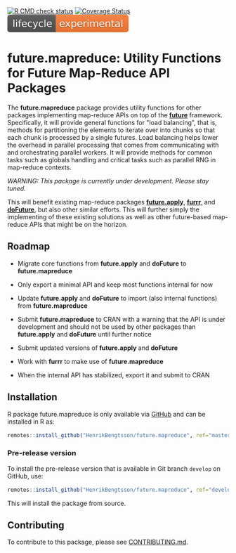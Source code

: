 

<div id="badges"><!-- pkgdown markup -->
 <a href="https://github.com/HenrikBengtsson/future.mapreduce/actions?query=workflow%3AR-CMD-check"><img border="0" src="https://github.com/HenrikBengtsson/future.mapreduce/actions/workflows/R-CMD-check.yaml/badge.svg?branch=develop" alt="R CMD check status"/></a>     <a href="https://app.codecov.io/gh/HenrikBengtsson/future.mapreduce"><img border="0" src="https://codecov.io/gh/HenrikBengtsson/future.mapreduce/branch/develop/graph/badge.svg" alt="Coverage Status"/></a> <a href="https://lifecycle.r-lib.org/articles/stages.html"><img border="0" src="man/figures/lifecycle-experimental-orange.svg" alt="Life cycle: experimental"/></a>
</div>

# future.mapreduce: Utility Functions for Future Map-Reduce API Packages 

The **future.mapreduce** package provides utility functions for other packages implementing map-reduce APIs on top of the **[future]** framework.  Specifically, it will provide general functions for "load balancing", that is, methods for partitioning the elements to iterate over into chunks so that each chunk is processed by a single futures.  Load balancing helps lower the overhead in parallel processing that comes from communicating with and orchestrating parallel workers.  It will provide methods for common tasks such as globals handling and critical tasks such as parallel RNG in map-reduce contexts.

_WARNING: This package is currently under development.  Please stay tuned._

This will benefit existing map-reduce packages **[future.apply]**, **[furrr]**, and **[doFuture]**, but also other similar efforts.  This will further simply the implementing of these existing solutions as well as other future-based map-reduce APIs that might be on the horizon.


## Roadmap

 * Migrate core functions from **future.apply** and **doFuture** to **future.mapreduce**

 * Only export a minimal API and keep most functions internal for now

 * Update **future.apply** and **doFuture** to import (also internal functions) from **future.mapreduce**

 * Submit **future.mapreduce** to CRAN with a warning that the API is under development and should not be used by other packages than **future.apply** and **doFuture** until further notice

 * Submit updated versions of **future.apply** and **doFuture**

 * Work with **furrr** to make use of **future.mapreduce**

 * When the internal API has stabilized, export it and submit to CRAN


[future]: https://cran.r-project.org/package=future
[future.apply]: https://cran.r-project.org/package=future.apply
[furrr]: https://cran.r-project.org/package=furrr
[doFuture]: https://cran.r-project.org/package=doFuture

## Installation
R package future.mapreduce is only available via [GitHub](https://github.com/HenrikBengtsson/future.mapreduce) and can be installed in R as:
```r
remotes::install_github("HenrikBengtsson/future.mapreduce", ref="master")
```


### Pre-release version

To install the pre-release version that is available in Git branch `develop` on GitHub, use:
```r
remotes::install_github("HenrikBengtsson/future.mapreduce", ref="develop")
```
This will install the package from source.  

<!-- pkgdown-drop-below -->


## Contributing

To contribute to this package, please see [CONTRIBUTING.md](CONTRIBUTING.md).

